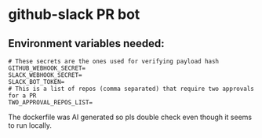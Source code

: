 # github-slack PR bot

## Environment variables needed:

```env
# These secrets are the ones used for verifying payload hash
GITHUB_WEBHOOK_SECRET=
SLACK_WEBHOOK_SECRET=
SLACK_BOT_TOKEN=
# This is a list of repos (comma separated) that require two approvals for a PR
TWO_APPROVAL_REPOS_LIST=
```

The dockerfile was AI generated so pls double check even though it seems to run locally.
